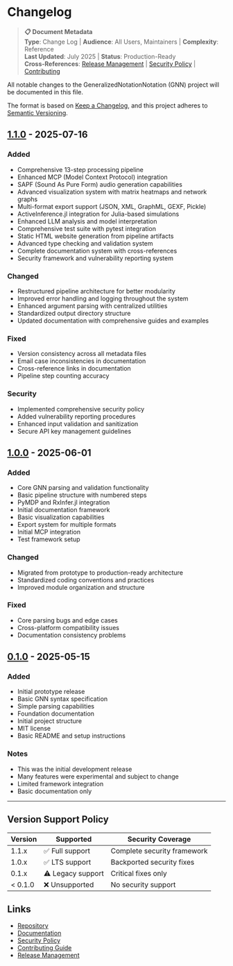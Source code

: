 # Changelog

> **📋 Document Metadata**  
> **Type**: Change Log | **Audience**: All Users, Maintainers | **Complexity**: Reference  
> **Last Updated**: July 2025 | **Status**: Production-Ready  
> **Cross-References**: [Release Management](doc/releases/README.md) | [Security Policy](SECURITY.md) | [Contributing](CONTRIBUTING.md)

All notable changes to the GeneralizedNotationNotation (GNN) project will be documented in this file.

The format is based on [Keep a Changelog](https://keepachangelog.com/en/1.0.0/),
and this project adheres to [Semantic Versioning](https://semver.org/spec/v2.0.0.html).

## [1.1.0] - 2025-07-16

### Added
- Comprehensive 13-step processing pipeline
- Enhanced MCP (Model Context Protocol) integration
- SAPF (Sound As Pure Form) audio generation capabilities
- Advanced visualization system with matrix heatmaps and network graphs
- Multi-format export support (JSON, XML, GraphML, GEXF, Pickle)
- ActiveInference.jl integration for Julia-based simulations
- Enhanced LLM analysis and model interpretation
- Comprehensive test suite with pytest integration
- Static HTML website generation from pipeline artifacts
- Advanced type checking and validation system
- Complete documentation system with cross-references
- Security framework and vulnerability reporting system

### Changed
- Restructured pipeline architecture for better modularity
- Improved error handling and logging throughout the system
- Enhanced argument parsing with centralized utilities
- Standardized output directory structure
- Updated documentation with comprehensive guides and examples

### Fixed
- Version consistency across all metadata files
- Email case inconsistencies in documentation
- Cross-reference links in documentation
- Pipeline step counting accuracy

### Security
- Implemented comprehensive security policy
- Added vulnerability reporting procedures
- Enhanced input validation and sanitization
- Secure API key management guidelines

## [1.0.0] - 2025-06-01

### Added
- Core GNN parsing and validation functionality
- Basic pipeline structure with numbered steps
- PyMDP and RxInfer.jl integration
- Initial documentation framework
- Basic visualization capabilities
- Export system for multiple formats
- Initial MCP integration
- Test framework setup

### Changed
- Migrated from prototype to production-ready architecture
- Standardized coding conventions and practices
- Improved module organization and structure

### Fixed
- Core parsing bugs and edge cases
- Cross-platform compatibility issues
- Documentation consistency problems

## [0.1.0] - 2025-05-15

### Added
- Initial prototype release
- Basic GNN syntax specification
- Simple parsing capabilities
- Foundation documentation
- Initial project structure
- MIT license
- Basic README and setup instructions

### Notes
- This was the initial development release
- Many features were experimental and subject to change
- Limited framework integration
- Basic documentation only

---

## Version Support Policy

| Version | Supported | Security Coverage |
|---------|-----------|-------------------|
| 1.1.x   | ✅ Full support | Complete security framework |
| 1.0.x   | ✅ LTS support | Backported security fixes |
| 0.1.x   | ⚠️ Legacy support | Critical fixes only |
| < 0.1.0 | ❌ Unsupported | No security support |

## Links

- [Repository](https://github.com/ActiveInferenceInstitute/GeneralizedNotationNotation)
- [Documentation](doc/README.md)
- [Security Policy](SECURITY.md)
- [Contributing Guide](CONTRIBUTING.md)
- [Release Management](doc/releases/README.md)

[Unreleased]: https://github.com/ActiveInferenceInstitute/GeneralizedNotationNotation/compare/v1.1.0...HEAD
[1.1.0]: https://github.com/ActiveInferenceInstitute/GeneralizedNotationNotation/compare/v1.0.0...v1.1.0
[1.0.0]: https://github.com/ActiveInferenceInstitute/GeneralizedNotationNotation/compare/v0.1.0...v1.0.0
[0.1.0]: https://github.com/ActiveInferenceInstitute/GeneralizedNotationNotation/releases/tag/v0.1.0 